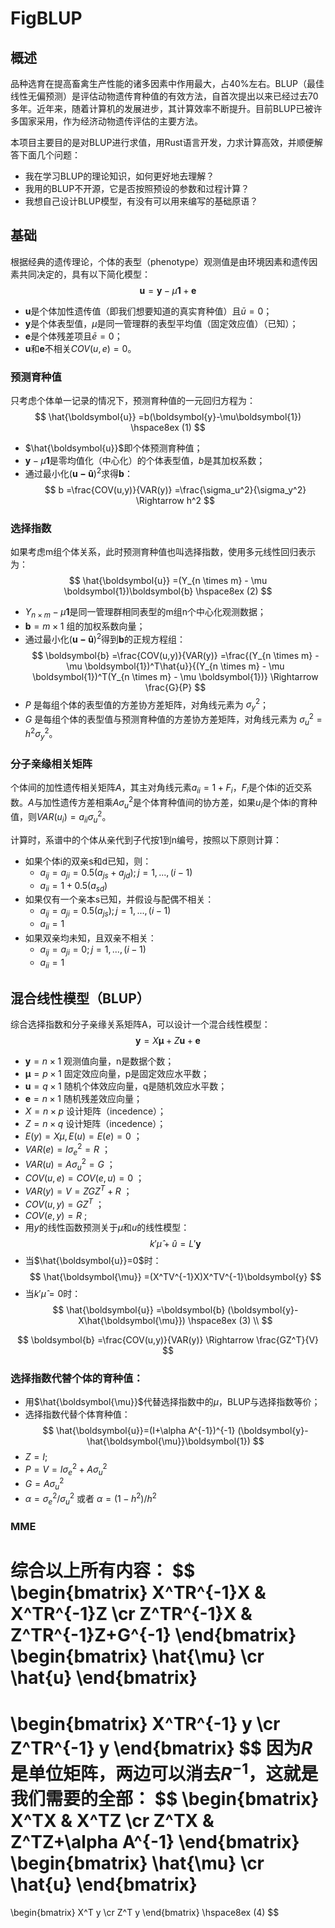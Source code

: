 # FigBLUP
## 概述
品种选育在提高畜禽生产性能的诸多因素中作用最大，占40%左右。BLUP（最佳线性无偏预测）是评估动物遗传育种值的有效方法，自首次提出以来已经过去70多年。近年来，随着计算机的发展进步，其计算效率不断提升。目前BLUP已被许多国家采用，作为经济动物遗传评估的主要方法。

本项目主要目的是对BLUP进行求值，用Rust语言开发，力求计算高效，并顺便解答下面几个问题：
- 我在学习BLUP的理论知识，如何更好地去理解？
- 我用的BLUP不开源，它是否按照预设的参数和过程计算？
- 我想自己设计BLUP模型，有没有可以用来编写的基础原语？

## 基础
根据经典的遗传理论，个体的表型（phenotype）观测值是由环境因素和遗传因素共同决定的，具有以下简化模型：
$$\boldsymbol{u} 
=\boldsymbol{y} - \mu\boldsymbol{1} + \boldsymbol{e}   
$$
- $\boldsymbol{u}$是个体加性遗传值（即我们想要知道的真实育种值）且$\bar{u}=0$；
- $\boldsymbol{y}$是个体表型值，$\mu$是同一管理群的表型平均值（固定效应值）（已知）；
- $\boldsymbol{e}$是个体残差项且$\bar{e}=0$；
- $\boldsymbol{u}$和$\boldsymbol{e}$不相关$COV(u,e)=0$。

### 预测育种值
只考虑个体单一记录的情况下，预测育种值的一元回归方程为：
$$
\hat{\boldsymbol{u}}
=b(\boldsymbol{y}-\mu\boldsymbol{1})    \hspace8ex (1)
$$
- $\hat{\boldsymbol{u}}$即个体预测育种值；
- $\boldsymbol{y}-\mu\boldsymbol{1}$是零均值化（中心化）的个体表型值，$b$是其加权系数；
- 通过最小化$(\boldsymbol{u-\hat{u}})^2$求得$\boldsymbol{b}$：
$$
b
=\frac{COV(u,y)}{VAR(y)}  
=\frac{\sigma_u^2}{\sigma_y^2}
\Rightarrow h^2
$$

### 选择指数
如果考虑m组个体关系，此时预测育种值也叫选择指数，使用多元线性回归表示为：
$$
\hat{\boldsymbol{u}} 
=(Y_{n \times m} - \mu \boldsymbol{1})\boldsymbol{b}    \hspace8ex (2)
$$
- $Y_{n \times m} - \mu \boldsymbol{1}$是同一管理群相同表型的m组n个中心化观测数据；
- $\boldsymbol{b}=m \times 1$ 组的加权系数向量；
- 通过最小化$(\boldsymbol{u-\hat{u}})^2$得到$\boldsymbol{b}$的正规方程组：
$$
\boldsymbol{b}
=\frac{COV(u,y)}{VAR(y)} 
=\frac{(Y_{n \times m} - \mu \boldsymbol{1})^T\hat{u}}{(Y_{n \times m} - \mu \boldsymbol{1})^T(Y_{n \times m} - \mu \boldsymbol{1})}
\Rightarrow  \frac{G}{P}
$$
- $P$ 是每组个体的表型值的方差协方差矩阵，对角线元素为 $\sigma_y^2$；
- $G$ 是每组个体的表型值与预测育种值的方差协方差矩阵，对角线元素为 $\sigma_u^2=h^2\sigma_y^2$。


### 分子亲缘相关矩阵
个体间的加性遗传相关矩阵$A$，其主对角线元素$a_{ii}=1+F_i$，$F_i$是个体i的近交系数。$A$与加性遗传方差相乘$A\sigma_u^2$是个体育种值间的协方差，如果$u_i$是个体i的育种值，则$VAR(u_i)=a_{ii}\sigma_u^2$。

计算时，系谱中的个体从亲代到子代按1到n编号，按照以下原则计算：
- 如果个体i的双亲s和d已知，则：
    - $a_{ij}=a_{ji}=0.5(a_{js}+a_{jd});j=1,...,(i-1)$
    - $a_{ii}=1+0.5(a_{sd})$
- 如果仅有一个亲本s已知，并假设与配偶不相关：
    - $a_{ij}=a_{ji}=0.5(a_{js});j=1,...,(i-1)$
    - $a_{ii}=1$
- 如果双亲均未知，且双亲不相关：
    - $a_{ij}=a_{ji}=0;j=1,...,(i-1)$
    - $a_{ii}=1$


## 混合线性模型（BLUP）
综合选择指数和分子亲缘关系矩阵A，可以设计一个混合线性模型：
$$
\boldsymbol{y}=X\boldsymbol{\mu}+Z\boldsymbol{u}+\boldsymbol{e}
$$
- $\boldsymbol{y}=n \times 1$ 观测值向量，n是数据个数；
- $\boldsymbol{\mu}=p \times 1$ 固定效应向量，p是固定效应水平数；
- $\boldsymbol{u}=q \times 1$ 随机个体效应向量，q是随机效应水平数；
- $\boldsymbol{e}=n \times 1$ 随机残差效应向量；
- $X=n \times p$ 设计矩阵（incedence）；
- $Z=n \times q$ 设计矩阵（incedence）；
- $E(y)=X\mu,E(u)=E(e)=0$ ；
- $VAR(e)=I\sigma_e^2=R$ ；
- $VAR(u)=A\sigma_u^2=G$ ；
- $COV(u,e)=COV(e,u)=0$ ；
- $VAR(y)=V=ZGZ^T+R$ ；
- $COV(u,y)=GZ^T$ ；
- $COV(e,y)=R$ ;
- 用$y$的线性函数预测关于$\mu$和$u$的线性模型：
$$
k'\hat{\mu}+\hat{u}
=L'\boldsymbol{y}
$$
- 当$\hat{\boldsymbol{u}}=0$时：
$$
\hat{\boldsymbol{\mu}}
=(X^TV^{-1}X)X^TV^{-1}\boldsymbol{y}
$$
- 当$k'\hat{\mu}=0$时：
$$
\hat{\boldsymbol{u}}
=\boldsymbol{b} (\boldsymbol{y}-X\hat{\boldsymbol{\mu}})     \hspace8ex (3)
\\
$$

$$
\boldsymbol{b}
=\frac{COV(u,y)}{VAR(y)}
\Rightarrow  \frac{GZ^T}{V}
$$

### 选择指数代替个体的育种值：
- 用$\hat{\boldsymbol{\mu}}$代替选择指数中的$\mu$，BLUP与选择指数等价；
- 选择指数代替个体育种值：
$$
\hat{\boldsymbol{u}}=(I+\alpha A^{-1})^{-1} (\boldsymbol{y}-\hat{\boldsymbol{\mu}}\boldsymbol{1})
$$
- $Z=I;$
- $P=V=I \sigma_e^2 + A \sigma_u^2$
- $G=A \sigma_u^2$
- $\alpha=\sigma_e^2 / \sigma_u^2$ 或者 $\alpha=(1-h^2) / h^2$

### MME
综合以上所有内容：
$$
\begin{bmatrix}
X^TR^{-1}X & X^TR^{-1}Z \cr
Z^TR^{-1}X & Z^TR^{-1}Z+G^{-1}
\end{bmatrix}
\begin{bmatrix}
\hat{\mu} \cr
\hat{u}
\end{bmatrix}
=
\begin{bmatrix}
X^TR^{-1} y \cr
Z^TR^{-1} y
\end{bmatrix}
$$
因为$R$是单位矩阵，两边可以消去$R^{-1}$，这就是我们需要的全部：
$$
\begin{bmatrix}
X^TX & X^TZ \cr
Z^TX & Z^TZ+\alpha A^{-1}
\end{bmatrix}
\begin{bmatrix}
\hat{\mu} \cr
\hat{u}
\end{bmatrix}
=
\begin{bmatrix}
X^T y \cr
Z^T y
\end{bmatrix}
\hspace8ex (4)
$$
